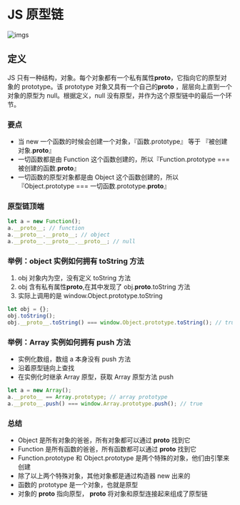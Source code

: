 # JS 原型链

![imgs](https://image-static.segmentfault.com/e4/65/e46508fbcd140db304232aba89f41c83_articlex)

## 定义

JS 只有一种结构，对象。每个对象都有一个私有属性**proto**，它指向它的原型对象的 prototype。该 prototype 对象又具有一个自己的**proto** ，层层向上直到一个对象的原型为 null。根据定义，null 没有原型，并作为这个原型链中的最后一个环节。

### 要点

- 当 new 一个函数的时候会创建一个对象，『函数.prototype』 等于 『被创建对象.**proto**』
- 一切函数都是由 Function 这个函数创建的，所以『Function.prototype === 被创建的函数.**proto**』
- 一切函数的原型对象都是由 Object 这个函数创建的，所以『Object.prototype === 一切函数.prototype.**proto**』

### 原型链顶端

```js
let a = new Function();
a.__proto__; // function
a.__proto__.__proto__; // object
a.__proto__.__proto__.__proto__; // null
```

### 举例：object 实例如何拥有 toString 方法

1. obj 对象内为空，没有定义 toString 方法
1. obj 含有私有属性**proto**,在其中发现了 obj.**proto**.toString 方法
1. 实际上调用的是 window.Object.prototype.toString

```js
let obj = {};
obj.toString();
obj.__proto__.toString() === window.Object.prototype.toString(); // true
```

### 举例：Array 实例如何拥有 push 方法

- 实例化数组，数组 a 本身没有 push 方法
- 沿着原型链向上查找
- 在实例化时继承 Array 原型，获取 Array 原型方法 push

```js
let a = new Array();
a.__proto__ == Array.prototype; // array prototype
a.__proto__.push() === window.Array.prototype.push(); // true
```

### 总结

- Object 是所有对象的爸爸，所有对象都可以通过 **proto** 找到它
- Function 是所有函数的爸爸，所有函数都可以通过 **proto** 找到它
- Function.prototype 和 Object.prototype 是两个特殊的对象，他们由引擎来创建
- 除了以上两个特殊对象，其他对象都是通过构造器 new 出来的
- 函数的 prototype 是一个对象，也就是原型
- 对象的 **proto** 指向原型， **proto** 将对象和原型连接起来组成了原型链
